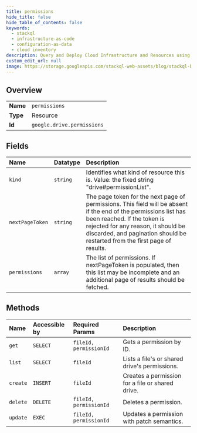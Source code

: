 ```yaml
---
title: permissions
hide_title: false
hide_table_of_contents: false
keywords:
  - stackql
  - infrastructure-as-code
  - configuration-as-data
  - cloud inventory
description: Query and Deploy Cloud Infrastructure and Resources using SQL
custom_edit_url: null
image: https://storage.googleapis.com/stackql-web-assets/blog/stackql-blog-post-featured-image.png
---
```

  
    

## Overview
<table><tbody>
<tr><td><b>Name</b></td><td><code>permissions</code></td></tr>
<tr><td><b>Type</b></td><td>Resource</td></tr>
<tr><td><b>Id</b></td><td><code>google.drive.permissions</code></td></tr>
</tbody></table>

## Fields
| Name | Datatype | Description |
|:-----|:---------|:------------|
| `kind` | `string` | Identifies what kind of resource this is. Value: the fixed string "drive#permissionList". |
| `nextPageToken` | `string` | The page token for the next page of permissions. This field will be absent if the end of the permissions list has been reached. If the token is rejected for any reason, it should be discarded, and pagination should be restarted from the first page of results. |
| `permissions` | `array` | The list of permissions. If nextPageToken is populated, then this list may be incomplete and an additional page of results should be fetched. |
## Methods
| Name | Accessible by | Required Params | Description |
|:-----|:--------------|:----------------|:------------|
| `get` | `SELECT` | `fileId, permissionId` | Gets a permission by ID. |
| `list` | `SELECT` | `fileId` | Lists a file's or shared drive's permissions. |
| `create` | `INSERT` | `fileId` | Creates a permission for a file or shared drive. |
| `delete` | `DELETE` | `fileId, permissionId` | Deletes a permission. |
| `update` | `EXEC` | `fileId, permissionId` | Updates a permission with patch semantics. |
